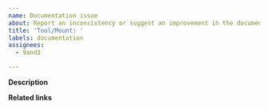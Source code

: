 ```yaml
---
name: Documentation issue
about: Report an inconsistency or suggest an improvement in the documentation
title: 'Tool/Mount: '
labels: documentation
assignees: 
  - 9and3

---
```


**Description**
<!-- Provide a clear and concise summary of whcih tool or mount you would like to see added to AC. -->

**Related links**
<!-- Add models and specs. -->